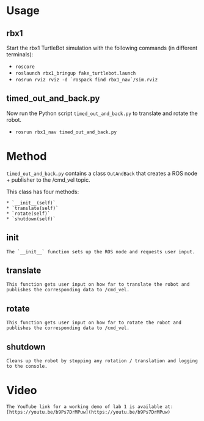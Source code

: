 # Usage
## rbx1

Start the rbx1 TurtleBot simulation with the following commands (in different terminals):

  * `roscore`
  * `roslaunch rbx1_bringup fake_turtlebot.launch`
  * ``rosrun rviz rviz -d `rospack find rbx1_nav`/sim.rviz``

## timed\_out\_and\_back.py

  Now run the Python script `timed_out_and_back.py` to translate and rotate the robot.

  * `rosrun rbx1_nav timed_out_and_back.py`

# Method

  `timed_out_and_back.py` contains a class `OutAndBack` that creates a ROS node + publisher to the /cmd\_vel topic.

  This class has four methods:

    * `__init__(self)`
    * `translate(self)`
    * `rotate(self)`
    * `shutdown(self)`

## __init__

    The `__init__` function sets up the ROS node and requests user input.

## translate

    This function gets user input on how far to translate the robot and publishes the corresponding data to /cmd_vel.

## rotate

    This function gets user input on how far to rotate the robot and publishes the corresponding data to /cmd_vel.

## shutdown

    Cleans up the robot by stopping any rotation / translation and logging to the console.

# Video

    The YouTube link for a working demo of lab 1 is available at: [https://youtu.be/b9Ps7DrMPuw](https://youtu.be/b9Ps7DrMPuw)
